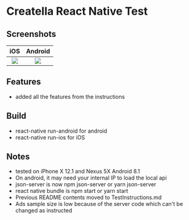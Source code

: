 
Creatella React Native Test
====

Screenshots
----
iOS           |  Android
:-------------------------:|:-------------------------:
![](https://gyazo.com/00ddacae2128c232fa99601ed110c801.gif) |  ![](https://gyazo.com/0b24cd17742d7896da38252759534d52.gif)

Features
----
- added all the features from the instructions

Build
----
- react-native run-android for android
- react-native run-ios for iOS

Notes
----
- tested on iPhone X 12.1 and Nexus 5X Android 8.1
- On android, it may need your internal IP to load the local api
- json-server is now npm json-server or yarn json-server
- react native bundle is npm start or yarn start
- Previous README contents moved to TestInstructions.md
- Ads sample size is low because of the server code which can't be changed as instructed
